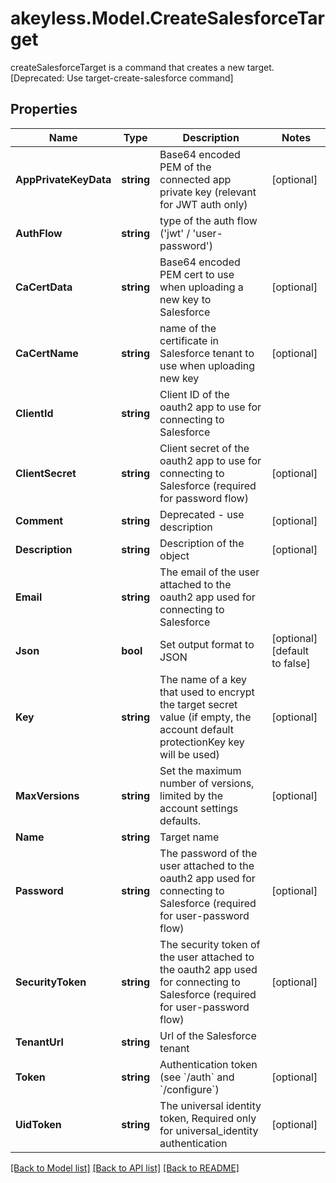 # akeyless.Model.CreateSalesforceTarget
createSalesforceTarget is a command that creates a new target. [Deprecated: Use target-create-salesforce command]

## Properties

Name | Type | Description | Notes
------------ | ------------- | ------------- | -------------
**AppPrivateKeyData** | **string** | Base64 encoded PEM of the connected app private key (relevant for JWT auth only) | [optional] 
**AuthFlow** | **string** | type of the auth flow (&#39;jwt&#39; / &#39;user-password&#39;) | 
**CaCertData** | **string** | Base64 encoded PEM cert to use when uploading a new key to Salesforce | [optional] 
**CaCertName** | **string** | name of the certificate in Salesforce tenant to use when uploading new key | [optional] 
**ClientId** | **string** | Client ID of the oauth2 app to use for connecting to Salesforce | 
**ClientSecret** | **string** | Client secret of the oauth2 app to use for connecting to Salesforce (required for password flow) | [optional] 
**Comment** | **string** | Deprecated - use description | [optional] 
**Description** | **string** | Description of the object | [optional] 
**Email** | **string** | The email of the user attached to the oauth2 app used for connecting to Salesforce | 
**Json** | **bool** | Set output format to JSON | [optional] [default to false]
**Key** | **string** | The name of a key that used to encrypt the target secret value (if empty, the account default protectionKey key will be used) | [optional] 
**MaxVersions** | **string** | Set the maximum number of versions, limited by the account settings defaults. | [optional] 
**Name** | **string** | Target name | 
**Password** | **string** | The password of the user attached to the oauth2 app used for connecting to Salesforce (required for user-password flow) | [optional] 
**SecurityToken** | **string** | The security token of the user attached to the oauth2 app used for connecting to Salesforce  (required for user-password flow) | [optional] 
**TenantUrl** | **string** | Url of the Salesforce tenant | 
**Token** | **string** | Authentication token (see &#x60;/auth&#x60; and &#x60;/configure&#x60;) | [optional] 
**UidToken** | **string** | The universal identity token, Required only for universal_identity authentication | [optional] 

[[Back to Model list]](../README.md#documentation-for-models) [[Back to API list]](../README.md#documentation-for-api-endpoints) [[Back to README]](../README.md)

